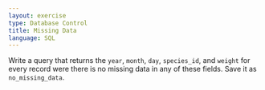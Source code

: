 ```yaml
---
layout: exercise
type: Database Control
title: Missing Data
language: SQL
---
```


Write a query that returns the `year`, `month`, `day`, `species_id`, and 
`weight` for every record were there is no missing data in any of these fields. 
Save it as `no_missing_data`.
